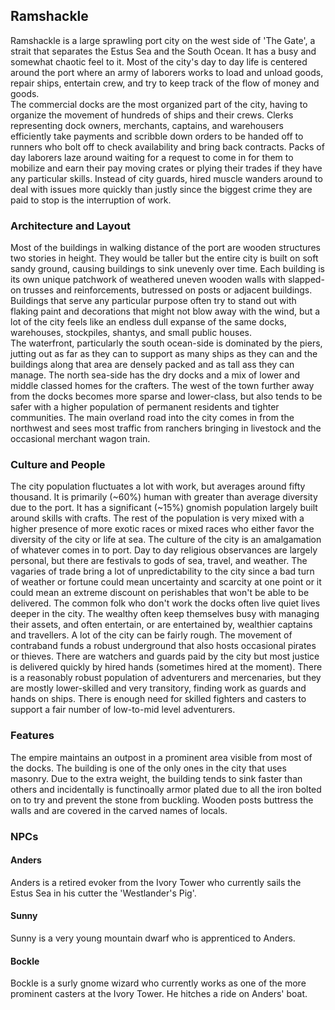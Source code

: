 
## Ramshackle  
  Ramshackle is a large sprawling port city on the west side of 'The Gate', a strait that separates 
the Estus Sea and the South Ocean. It has a busy and somewhat chaotic feel to it. Most of the 
city's day to day life is centered around the port where an army of laborers works to load 
and unload goods, repair ships, entertain crew, and try to keep track of the flow of money and goods.  
  The commercial docks are the most organized part of the city, having to organize the movement 
of hundreds of ships and their crews. Clerks representing dock owners, merchants, captains, and 
warehousers efficiently take payments and scribble down orders to be handed off to runners who 
bolt off to check availability and bring back contracts. Packs of day laborers laze around waiting 
for a request to come in for them to mobilize and earn their pay moving crates or plying their 
trades if they have any particular skills. Instead of city guards, hired muscle wanders around to 
deal with issues more quickly than justly since the biggest crime they are paid to stop is the 
interruption of work.  

### Architecture and Layout  
  Most of the buildings in walking distance of the port are wooden structures two stories in height. 
They would be taller but the entire city is built on soft sandy ground, causing buildings to sink 
unevenly over time. Each building is its own unique patchwork of weathered uneven wooden walls 
with slapped-on trusses and reinforcements, butressed on posts or adjacent buildings. Buildings 
that serve any particular purpose often try to stand out with flaking paint and decorations that 
might not blow away with the wind, but a lot of the city feels like an endless dull expanse of 
the same docks, warehouses, stockpiles, shantys, and small public houses.  
  The waterfront, particularly the south ocean-side is dominated by the piers, jutting out as 
far as they can to support as many ships as they can and the buildings along that area are 
densely packed and as tall ass they can manage. The north sea-side has the dry docks and a mix 
of lower and middle classed homes for the crafters. The west of the town further away from 
the docks becomes more sparse and lower-class, but also tends to be safer with a higher 
population of permanent residents and tighter communities. The main overland road into the 
city comes in from the northwest and sees most traffic from ranchers bringing in livestock 
and the occasional merchant wagon train.


### Culture and People
  The city population fluctuates a lot with work, but averages around fifty thousand. It is 
primarily (~60%) human with greater than average diversity due to the port. It has a significant 
(~15%) gnomish population largely built around skills with crafts. The rest of the population is 
very mixed with a higher presence of more exotic races or mixed races who either favor the 
diversity of the city or life at sea. 
  The culture of the city is an amalgamation of whatever comes in to port. Day to day religious 
observances are largely personal, but there are festivals to gods of sea, travel, and weather. 
The vagaries of trade bring a lot of unpredictability to the city since a bad turn of weather 
or fortune could mean uncertainty and scarcity at one point or it could mean an extreme discount 
on perishables that won't be able to be delivered. The common folk who don't work the docks 
often live quiet lives deeper in the city. The wealthy often keep themselves busy with managing 
their assets, and often entertain, or are entertained by, wealthier captains and travellers. 
  A lot of the city can be fairly rough. The movement of contraband funds a robust underground 
that also hosts occasional pirates or thieves. There are watchers and guards paid by the city 
but most justice is delivered quickly by hired hands (sometimes hired at the moment). There is 
a reasonably robust population of adventurers and mercenaries, but they are mostly lower-skilled 
and very transitory, finding work as guards and hands on ships. There is enough need for skilled 
fighters and casters to support a fair number of low-to-mid level adventurers.


### Features
  The empire maintains an outpost in a prominent area visible from most of the docks. The building 
is one of the only ones in the city that uses masonry. Due to the extra weight, the building tends 
to sink faster than others and incidentally is functinoally armor plated due to all the iron bolted 
on to try and prevent the stone from buckling. Wooden posts buttress the walls and are covered in 
the carved names of locals.


### NPCs  

#### Anders
Anders is a retired evoker from the Ivory Tower who currently sails the Estus Sea in his cutter 
the 'Westlander's Pig'. 

#### Sunny 
Sunny is a very young mountain dwarf who is apprenticed to Anders. 

#### Bockle 
Bockle is a surly gnome wizard who currently works as one of the more prominent casters at 
the Ivory Tower. He hitches a ride on Anders' boat.






